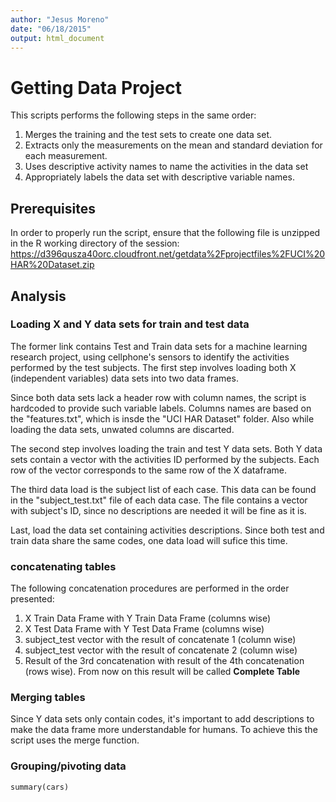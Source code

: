 ```yaml
---
author: "Jesus Moreno"
date: "06/18/2015"
output: html_document
---
```


# Getting Data Project

This scripts performs the following steps in the same order:

1. Merges the training and the test sets to create one data set.
2. Extracts only the measurements on the mean and standard deviation for each measurement. 
3. Uses descriptive activity names to name the activities in the data set
4. Appropriately labels the data set with descriptive variable names.
    
## Prerequisites

In order to properly run the script, ensure that the following file is unzipped in the R working directory of the session: <https://d396qusza40orc.cloudfront.net/getdata%2Fprojectfiles%2FUCI%20HAR%20Dataset.zip>

## Analysis

### Loading X and Y data sets for train and test data

The former link contains Test and Train data sets for a machine learning research project, using cellphone's sensors to identify the activities performed by the test subjects. The first step involves loading both X (independent variables) data sets into two data frames.

Since both data sets lack a header row with column names, the script is hardcoded to provide such variable labels. Columns names are based on the "features.txt", which is insde the "UCI HAR Dataset" folder. Also while loading the data sets, unwated columns are discarted.

The second step involves loading the train and test Y data sets. Both Y data sets contain a vector with the activities ID performed by the subjects. Each row of the vector corresponds to the same row of the X dataframe.

The third data load is the subject list of each case. This data can be found in the "subject_test.txt" file of each data case. The file contains a vector with subject's ID, since no descriptions are needed it will be fine as it is.

Last, load the data set containing activities descriptions. Since both test and train data share the same codes, one data load will sufice this time. 


### concatenating tables
The following concatenation procedures are performed in the order presented:

1. X Train Data Frame with Y Train Data Frame (columns wise)
2. X Test Data Frame with Y Test Data Frame (columns wise)
3. subject_test vector with the result of concatenate 1 (column wise)
4. subject_test vector with the result of concatenate 2 (column wise)
5. Result of the 3rd concatenation with result of the 4th concatenation (rows wise). From now on this result will be called **Complete Table**


### Merging tables

Since Y data sets only contain codes, it's important to add descriptions to make the data frame more understandable for humans. To achieve this the script uses the merge function.


### Grouping/pivoting data




```{r}
summary(cars)
```


